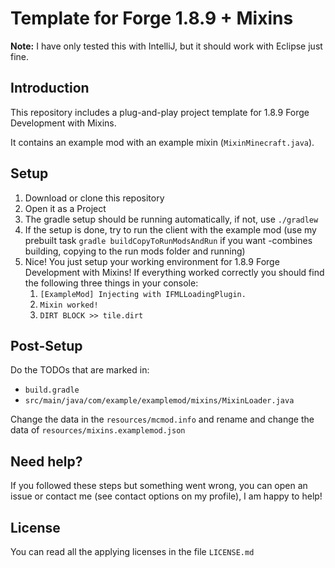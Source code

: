 # Template for Forge 1.8.9 + Mixins

**Note:** I have only tested this with IntelliJ, but it should work with Eclipse just fine.

## Introduction

This repository includes a plug-and-play project template for 1.8.9 Forge Development with Mixins.

It contains an example mod with an example mixin (`MixinMinecraft.java`).

## Setup

1. Download or clone this repository
2. Open it as a Project
3. The gradle setup should be running automatically, if not, use `./gradlew`
4. If the setup is done, try to run the client with the example mod (use my prebuilt task `gradle buildCopyToRunModsAndRun` if you want -combines building, copying to the run mods folder and running)
5. Nice! You just setup your working environment for 1.8.9 Forge Development with Mixins! If everything worked correctly you should find the following three things in your console:
   1. `[ExampleMod] Injecting with IFMLLoadingPlugin.`
   2. `Mixin worked!`
   3. `DIRT BLOCK >> tile.dirt`

## Post-Setup

Do the TODOs that are marked in:

- `build.gradle`
- `src/main/java/com/example/examplemod/mixins/MixinLoader.java`

Change the data in the `resources/mcmod.info` and rename and change the data of `resources/mixins.examplemod.json`

## Need help?

If you followed these steps but something went wrong, you can open an issue or contact me (see contact options on my profile), I am happy to help!

## License

You can read all the applying licenses in the file `LICENSE.md`
